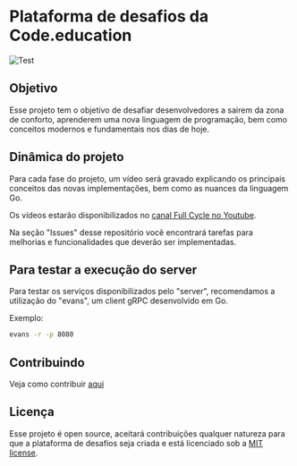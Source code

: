 # Plataforma de desafios da Code.education

![Test](https://github.com/codeedu/codeedu-plataforma-desafios/workflows/Test/badge.svg?branch=master&event=pull_request)

## Objetivo

Esse projeto tem o objetivo de desafiar desenvolvedores a sairem da zona de conforto, aprenderem uma nova linguagem de programação, bem como conceitos modernos e fundamentais nos dias de hoje.

## Dinâmica do projeto

Para cada fase do projeto, um vídeo será gravado explicando os principais conceitos das novas implementações, bem como as nuances da linguagem Go.

Os vídeos estarão disponibilizados no [canal Full Cycle no Youtube](http://youtube.com/fullcycle).

Na seção "Issues" desse repositório você encontrará tarefas para melhorias e funcionalidades que deverão ser implementadas.

## Para testar a execução do server

Para testar os serviços disponibilizados pelo "server", recomendamos a utilização do "evans", um client gRPC desenvolvido em Go.

Exemplo:

```bash
evans -r -p 8080
```

## Contribuindo

Veja como contribuir [aqui](https://github.com/codeedu/codeedu-plataforma-desafios/blob/master/CONTRIBUTING.md)

## Licença

Esse projeto é open source, aceitará contribuições qualquer natureza para que a plataforma de desafios seja criada e está licenciado sob a [MIT license](https://opensource.org/licenses/MIT).
